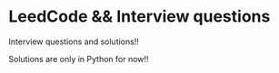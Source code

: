 # LeedCode && Interview questions

Interview questions and solutions!!

Solutions are only in Python for now!!
